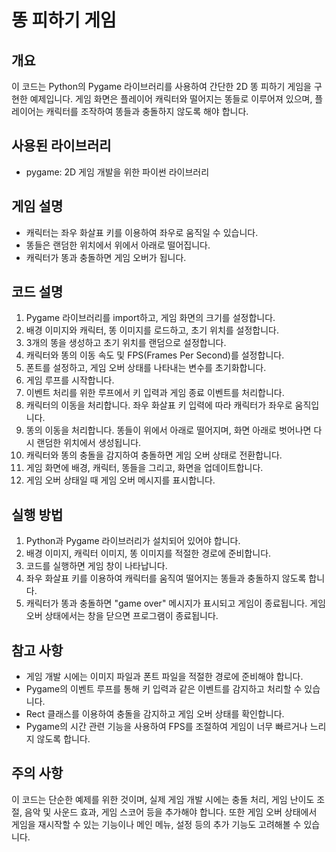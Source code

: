 # 똥 피하기 게임

## 개요
이 코드는 Python의 Pygame 라이브러리를 사용하여 간단한 2D 똥 피하기 게임을 구현한 예제입니다. 게임 화면은 플레이어 캐릭터와 떨어지는 똥들로 이루어져 있으며, 플레이어는 캐릭터를 조작하여 똥들과 충돌하지 않도록 해야 합니다.

## 사용된 라이브러리
- pygame: 2D 게임 개발을 위한 파이썬 라이브러리

## 게임 설명
- 캐릭터는 좌우 화살표 키를 이용하여 좌우로 움직일 수 있습니다.
- 똥들은 랜덤한 위치에서 위에서 아래로 떨어집니다.
- 캐릭터가 똥과 충돌하면 게임 오버가 됩니다.

## 코드 설명
1. Pygame 라이브러리를 import하고, 게임 화면의 크기를 설정합니다.
2. 배경 이미지와 캐릭터, 똥 이미지를 로드하고, 초기 위치를 설정합니다.
3. 3개의 똥을 생성하고 초기 위치를 랜덤으로 설정합니다.
4. 캐릭터와 똥의 이동 속도 및 FPS(Frames Per Second)를 설정합니다.
5. 폰트를 설정하고, 게임 오버 상태를 나타내는 변수를 초기화합니다.
6. 게임 루프를 시작합니다.
7. 이벤트 처리를 위한 루프에서 키 입력과 게임 종료 이벤트를 처리합니다.
8. 캐릭터의 이동을 처리합니다. 좌우 화살표 키 입력에 따라 캐릭터가 좌우로 움직입니다.
9. 똥의 이동을 처리합니다. 똥들이 위에서 아래로 떨어지며, 화면 아래로 벗어나면 다시 랜덤한 위치에서 생성됩니다.
10. 캐릭터와 똥의 충돌을 감지하여 충돌하면 게임 오버 상태로 전환합니다.
11. 게임 화면에 배경, 캐릭터, 똥들을 그리고, 화면을 업데이트합니다.
12. 게임 오버 상태일 때 게임 오버 메시지를 표시합니다.

## 실행 방법
1. Python과 Pygame 라이브러리가 설치되어 있어야 합니다.
2. 배경 이미지, 캐릭터 이미지, 똥 이미지를 적절한 경로에 준비합니다.
3. 코드를 실행하면 게임 창이 나타납니다.
4. 좌우 화살표 키를 이용하여 캐릭터를 움직여 떨어지는 똥들과 충돌하지 않도록 합니다.
5. 캐릭터가 똥과 충돌하면 "game over" 메시지가 표시되고 게임이 종료됩니다. 게임 오버 상태에서는 창을 닫으면 프로그램이 종료됩니다.

## 참고 사항
- 게임 개발 시에는 이미지 파일과 폰트 파일을 적절한 경로에 준비해야 합니다.
- Pygame의 이벤트 루프를 통해 키 입력과 같은 이벤트를 감지하고 처리할 수 있습니다.
- Rect 클래스를 이용하여 충돌을 감지하고 게임 오버 상태를 확인합니다.
- Pygame의 시간 관련 기능을 사용하여 FPS를 조절하여 게임이 너무 빠르거나 느리지 않도록 합니다.

## 주의 사항
이 코드는 단순한 예제를 위한 것이며, 실제 게임 개발 시에는 충돌 처리, 게임 난이도 조절, 음악 및 사운드 효과, 게임 스코어 등을 추가해야 합니다. 또한 게임 오버 상태에서 게임을 재시작할 수 있는 기능이나 메인 메뉴, 설정 등의 추가 기능도 고려해볼 수 있습니다.